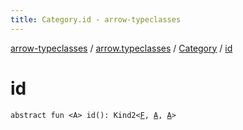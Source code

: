 ```yaml
---
title: Category.id - arrow-typeclasses
---
```


[arrow-typeclasses](../../index.html) / [arrow.typeclasses](../index.html) / [Category](index.html) / [id](./id.html)

# id

`abstract fun <A> id(): Kind2<`[`F`](index.html#F)`, `[`A`](id.html#A)`, `[`A`](id.html#A)`>`